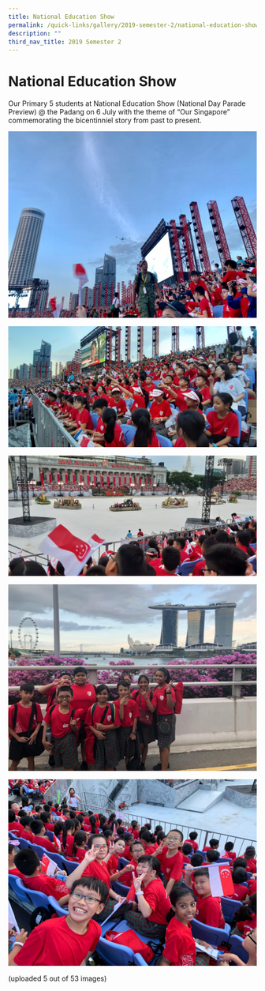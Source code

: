 ```yaml
---
title: National Education Show
permalink: /quick-links/gallery/2019-semester-2/national-education-show
description: ""
third_nav_title: 2019 Semester 2
---
```

# **National Education Show**

Our Primary 5 students at National Education Show (National Day Parade Preview) @ the Padang on 6 July with the theme of “Our Singapore” commemorating the bicentinniel story from past to present.

![](/images/National%20Education%20Show%20(1).jpg)

![](/images/National%20Education%20Show%20(10).jpg)

![](/images/National%20Education%20Show%20(11).jpg)

![](/images/National%20Education%20Show%20(12).jpg)

![](/images/National%20Education%20Show%20(13).jpg)

(uploaded 5 out of 53 images)